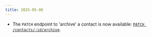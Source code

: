 ```yaml
---
title: 2025-05-08
---
```


* The `PATCH` endpoint to 'archive' a contact is now available: [`PATCH /contacts/:id/archive`](/api/contacts/#patch_contacts_id_archive).